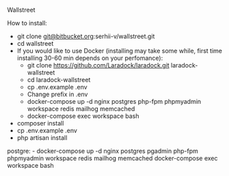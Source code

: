 Wallstreet

How to install:

- git clone git@bitbucket.org:serhii-v/wallstreet.git
- cd wallstreet
- If you would like to use Docker (installing may take some while, first time installing 30-60 min depends on your perfomance):
    - git clone https://github.com/Laradock/laradock.git laradock-wallstreet
    - cd laradock-wallstreet
    - cp .env.example .env
    - Change prefix in .env
    - docker-compose up -d nginx postgres php-fpm phpmyadmin workspace redis mailhog memcached
    - docker-compose exec workspace bash
- composer install
- cp .env.example .env
- php artisan install


postgre: - docker-compose up -d nginx postgres pgadmin php-fpm phpmyadmin workspace redis mailhog memcached
docker-compose exec workspace bash